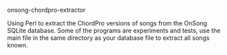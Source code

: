 onsong-chordpro-extractor

Using Perl to extract the ChordPro versions of songs from the OnSong SQLite database. Some of the programs are experiments and tests, use the main file in the same directory as your database file to extract all songs known.
